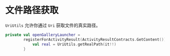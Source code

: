 # 文件路径获取

`UriUtils` 允许你通过 `Uri` 获取文件的真实路径。

```kotlin
private val openGalleryLauncher =
        registerForActivityResult(ActivityResultContracts.GetContent()) {
            val real = UriUtils.getRealPath(it!!)
        }
```
